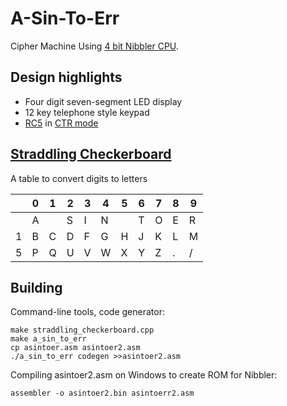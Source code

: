 # A-Sin-To-Err

Cipher Machine Using [4 bit Nibbler CPU](http://bigmessofwires.com/nibbler).

Design highlights
-----------------

* Four digit seven-segment LED display
* 12 key telephone style keypad
* [RC5](https://en.wikipedia.org/wiki/RC5) in [CTR mode](https://en.wikipedia.org/wiki/Block_cipher_mode_of_operation#Counter_.28CTR.29)

[Straddling Checkerboard](https://en.wikipedia.org/wiki/VIC_cipher#Straddling_checkerboard)
-----------------------

A table to convert digits to letters

|   | 0 | 1 | 2 | 3 | 4 | 5 | 6 | 7 | 8 | 9 |
|---|---|---|---|---|---|---|---|---|---|---|
|   | A |   | S | I | N |   | T | O | E | R |
| 1 | B | C | D | F | G | H | J | K | L | M |
| 5 | P | Q | U | V | W | X | Y | Z | . | / |

Building
--------

Command-line tools, code generator:

    make straddling_checkerboard.cpp 
    make a_sin_to_err
    cp asintoer.asm asintoer2.asm
    ./a_sin_to_err codegen >>asintoer2.asm 

Compiling asintoer2.asm on Windows to create ROM for Nibbler:

    assembler -o asintoer2.bin asintoerr2.asm
    
